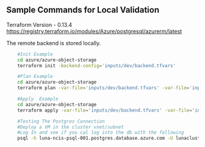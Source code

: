 
## Sample Commands for Local Validation 

Terraform Version - 0.13.4
https://registry.terraform.io/modules/Azure/postgresql/azurerm/latest


The remote backend is stored locally.

```bash
    #Init Example 
    cd azure/azure-object-storage
    terraform init -backend-config='inputs/dev/backend.tfvars' 
```

```bash
    #Plan Example 
    cd azure/azure-object-storage
    terraform plan -var-file='inputs/dev/backend.tfvars' -var-file='inputs/dev/azure-infra.tfvars'
```

```bash
    #Apply  Example 
    cd azure/azure-object-storage
    terraform apply -var-file='inputs/dev/backend.tfvars' -var-file='inputs/dev/azure-infra.tfvars'
```
```bash
    #Testing The Postgres Connection
    #Deploy a VM in the cluster vnet/subnet
    #Log In and see if you cal log into the db with the following
    psql -h luna-ncis-psql-001.postgres.database.azure.com -U lunaclusteradmin@luna-ncis-psql-001 -d postgres
```

